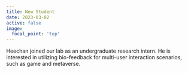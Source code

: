 ```yaml
---
title: New Student
date: 2023-03-02
active: false
image:
  focal_point: 'top'
---
```


Heechan joined our lab as an undergraduate research intern.
He is interested in utilizing bio-feedback for multi-user interaction scenarios, such as game and metaverse. 
